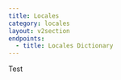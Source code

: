 ```yaml
---
title: Locales
category: locales
layout: v2section
endpoints:
  - title: Locales Dictionary
---
```



Test